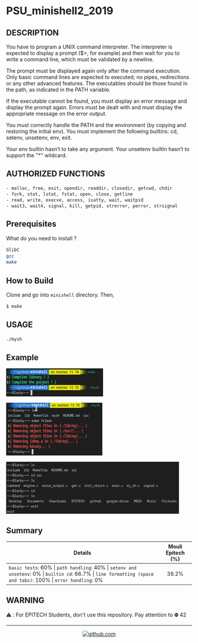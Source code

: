 # PSU_minishell2_2019

## DESCRIPTION
You have to program a UNIX command interpreter.
The interpreter is expected to display a prompt ($>, for example) and then wait for you to write a command line, which must be validated by a newline.

The prompt must be displayed again only after the command execution.
Only basic command lines are expected to executed; no pipes, redirections or any other advanced features.
The executables should be those found in the path, as indicated in the PATH variable.

If the executable cannot be found, you must display an error message and display the prompt again.
Errors must be dealt with and must display the appropriate message on the error output.

You must correctly handle the PATH and the environment (by copying and restoring the initial env).
You must implement the following builtins: cd, setenv, unsetenv, env, exit.

Your env builtin hasn’t to take any argument. Your unsetenv builtin hasn’t to support the "*" wildcard.

## AUTHORIZED FUNCTIONS
    - malloc, free, exit, opendir, readdir, closedir, getcwd, chdir
    - fork, stat, lstat, fstat, open, close, getline
    - read, write, execve, access, isatty, wait, waitpid
    - wait3, wait4, signal, kill, getpid, strerror, perror, strsignal

## Prerequisites
What do you need to install ?
```bash
GlibC
gcc
make
```

## How to Build
Clone and go into `minishell` directory.
Then, 
```bash
$ make
```

## USAGE
```bash
./mysh
```

## Example
![Example 1](captures/exemple1.png)

![Example 2](captures/exemple2.png)

![Example 3](captures/exemple3.png)

## Summary
| Details      | Mouli Epitech (%) |
| ------------- |:-------------:|
| `basic tests`: 60% \| `path handling`: 40% \| `setenv and unsetenv`: 0% \| `builtin cd`: 66.7% \| `line formatting (space and tabs)`: 100% \| `error handling`: 0% | 39.2% |

## WARNING
:warning: : For EPITECH Students, don't use this repository. Pay attention to :no_entry: 42

---

<div align="center">

<a href="https://github.com/blacky-yg" target="_blank"><img src="https://cdn.jsdelivr.net/npm/simple-icons@3.0.1/icons/github.svg" alt="github.com" width="30"></a>

</div>